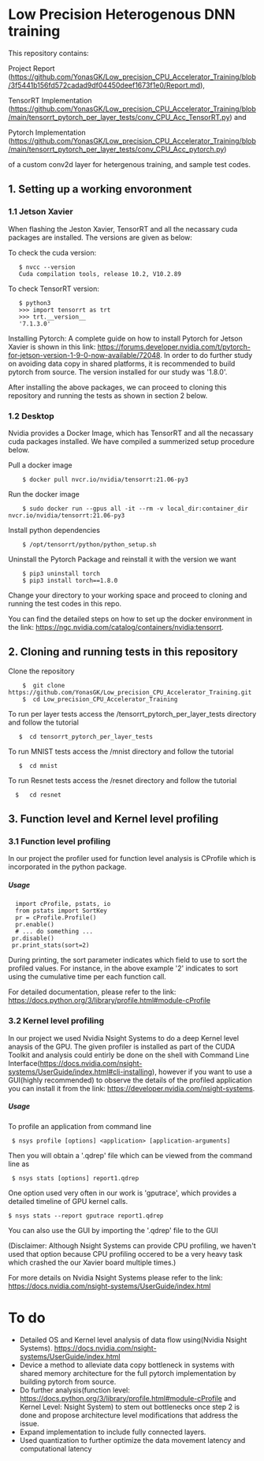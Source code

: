 # Low Precision Heterogenous DNN training
 
 This repository contains:
 
 Project Report (https://github.com/YonasGK/Low_precision_CPU_Accelerator_Training/blob/3f5441b156fd572cadad9df04450deef1673f1e0/Report.md), 
 
 TensorRT Implementation (https://github.com/YonasGK/Low_precision_CPU_Accelerator_Training/blob/main/tensorrt_pytorch_per_layer_tests/conv_CPU_Acc_TensorRT.py)  and 
 
 Pytorch Implementation (https://github.com/YonasGK/Low_precision_CPU_Accelerator_Training/blob/main/tensorrt_pytorch_per_layer_tests/conv_CPU_Acc_pytorch.py) 

 of a custom conv2d layer for hetergenous training, and sample test codes.
 
   ## 1. Setting up a working envoronment
    
   ### 1.1 Jetson Xavier
   
   When flashing the Jeston Xavier, TensorRT and all the necassary cuda packages are installed. The versions are given as below:
   
   To check the cuda version: 
   
       $ nvcc --version
       Cuda compilation tools, release 10.2, V10.2.89
   
   To check TensorRT version:
        
       $ python3
       >>> import tensorrt as trt
       >>> trt.__version__
       '7.1.3.0'
       
   Installing Pytorch: A complete guide on how to install Pytorch for Jetson Xavier is shown in this link: https://forums.developer.nvidia.com/t/pytorch-for-jetson-version-1-9-0-now-available/72048. In order to do further study on avoiding data copy in shared platforms, it is recommended to build pytorch from source. The version installed for our study was '1.8.0'.
   
   After installing the above packages, we can proceed to cloning this repository and running the tests as shown in section 2 below.
   
  ### 1.2 Desktop
    
   Nvidia provides a Docker Image, which has TensorRT and all the necassary cuda packages installed. We have compiled a summerized setup  procedure below.
   
   Pull a docker image
   
        $ docker pull nvcr.io/nvidia/tensorrt:21.06-py3
        
   Run the docker image
   
        $ sudo docker run --gpus all -it --rm -v local_dir:container_dir nvcr.io/nvidia/tensorrt:21.06-py3
   
   Install python dependencies
   
        $ /opt/tensorrt/python/python_setup.sh
   
   Uninstall the Pytorch Package and reinstall it with the version we want
   
        $ pip3 uninstall torch
        $ pip3 install torch==1.8.0
        
   Change your directory to your working space and proceed to cloning and running the test codes in this repo.
   
   You can find the detailed steps on how to set up the docker environment in the link: https://ngc.nvidia.com/catalog/containers/nvidia:tensorrt.
   
   
  ##  2. Cloning and running tests in this repository
   
   Clone the repository
   
        $  git clone https://github.com/YonasGK/Low_precision_CPU_Accelerator_Training.git
        $  cd Low_precision_CPU_Accelerator_Training
        
   To run per layer tests access the /tensorrt_pytorch_per_layer_tests directory and follow the tutorial
   
       $  cd tensorrt_pytorch_per_layer_tests
       
   To run MNIST tests access the /mnist directory and follow the tutorial
   
       $  cd mnist
       
   To run Resnet tests access the /resnet directory and follow the tutorial
   
      $   cd resnet
      
  
  ## 3. Function level and Kernel level profiling
  
  ### 3.1 Function level profiling
  
  In our project the profiler used for function level analysis is CProfile which is incorporated in the python package.
  
  ##### Usage
  
      import cProfile, pstats, io
      from pstats import SortKey
      pr = cProfile.Profile()
      pr.enable()
      # ... do something ...
     pr.disable()
     pr.print_stats(sort=2)
     
  During printing, the sort parameter indicates which field to use to sort the profiled values. For instance, in the above example '2' indicates to sort using the cumulative time per each function call.
  
  For detailed documentation, please refer to the link: https://docs.python.org/3/library/profile.html#module-cProfile
  
 ### 3.2 Kernel level profiling
 
 In our project we used Nvidia Nsight Systems to do a deep Kernel level anaysis of the GPU. The given profiler is installed as part of the CUDA Toolkit and analysis could entirly be done on the shell with Command Line Interface(https://docs.nvidia.com/nsight-systems/UserGuide/index.html#cli-installing), however if you want to use a GUI(highly recommended) to observe the details of the profiled application you can install it from the link: https://developer.nvidia.com/nsight-systems.
 
 ##### Usage
 
 To profile an application from command line
 
     $ nsys profile [options] <application> [application-arguments]
 
 Then you will obtain a '.qdrep' file which can be viewed from the command line as
 
 
     $ nsys stats [options] report1.qdrep
 
 One option used very often in our work is 'gputrace', which provides a detailed timeline of GPU kernel calls.

    $ nsys stats --report gputrace report1.qdrep
 
 
 You can also use the GUI by importing the '.qdrep' file to the GUI
 
 (Disclaimer: Although Nsight Systems can provide CPU profiling, we haven't used that option because CPU profiling occered to be a very heavy task which crashed the our Xavier board multiple times.)
 
 For more details on Nvidia Nsight Systems please refer to the link: https://docs.nvidia.com/nsight-systems/UserGuide/index.html
 
  

   
  # To do

- Detailed OS and Kernel level analysis of data flow using(Nvidia Nsight Systems). https://docs.nvidia.com/nsight-systems/UserGuide/index.html
- Device a method to alleviate data copy bottleneck in systems with shared memory architecture for the full pytorch implementation by building pytorch from source.
- Do further analysis(function level: https://docs.python.org/3/library/profile.html#module-cProfile and Kernel Level: Nsight System)  to stem out bottlenecks once step 2 is done and propose architecture level modifications that address the issue.
- Expand implementation to include fully connected layers.
- Used quantization to further optimize the data movement latency and computational latency


